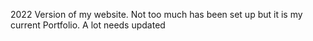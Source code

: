 2022 Version of my website. Not too much has been set up but it is my current Portfolio. A lot needs updated